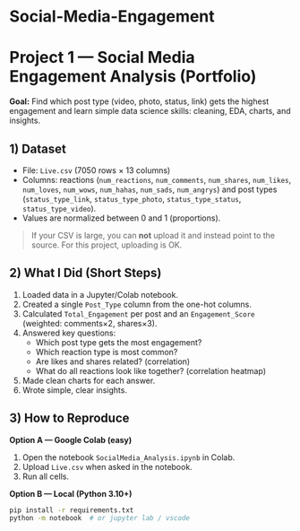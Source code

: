 # Social-Media-Engagement
# Project 1 — Social Media Engagement Analysis (Portfolio)

**Goal:** Find which post type (video, photo, status, link) gets the highest engagement and learn simple data science skills: cleaning, EDA, charts, and insights.

## 1) Dataset
- File: `Live.csv` (7050 rows × 13 columns)
- Columns: reactions (`num_reactions`, `num_comments`, `num_shares`, `num_likes`, `num_loves`, `num_wows`, `num_hahas`, `num_sads`, `num_angrys`) and post types (`status_type_link`, `status_type_photo`, `status_type_status`, `status_type_video`).
- Values are normalized between 0 and 1 (proportions).

> If your CSV is large, you can **not** upload it and instead point to the source. For this project, uploading is OK.

## 2) What I Did (Short Steps)
1. Loaded data in a Jupyter/Colab notebook.
2. Created a single `Post_Type` column from the one-hot columns.
3. Calculated `Total_Engagement` per post and an `Engagement_Score` (weighted: comments×2, shares×3).
4. Answered key questions:
   - Which post type gets the most engagement?
   - Which reaction type is most common?
   - Are likes and shares related? (correlation)
   - What do all reactions look like together? (correlation heatmap)
5. Made clean charts for each answer.
6. Wrote simple, clear insights.

## 3) How to Reproduce
**Option A — Google Colab (easy)**
1. Open the notebook `SocialMedia_Analysis.ipynb` in Colab.
2. Upload `Live.csv` when asked in the notebook.
3. Run all cells.

**Option B — Local (Python 3.10+)**
```bash
pip install -r requirements.txt
python -m notebook  # or jupyter lab / vscode
